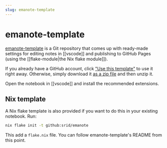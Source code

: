 ```yaml
---
slug: emanote-template
---
```


# emanote-template

[emanote-template][gh] is a Git repository that comes up with ready-made settings for editing notes in [[vscode]] and publishing to GitHub Pages (using the [[flake-module|the Nix flake module]]).

If you already have a GitHub account, click ["Use this template"][gh] to use it right away. Otherwise, simply download it [as a zip file](https://github.com/srid/emanote-template/archive/refs/heads/master.zip) and then unzip it.

Open the notebook in [[vscode]] and install the recommended extensions.

## Nix template

A Nix flake template is also provided if you want to do this in your existing notebook. Run:

```bash
nix flake init -t github:srid/emanote
```

This add a `flake.nix` file.  You can follow emanote-template's README from this point.

[gh]: https://github.com/srid/emanote-template